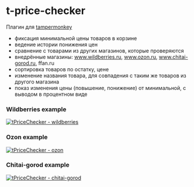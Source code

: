 # t-price-checker

Плагин для [tampermonkey](https://www.tampermonkey.net)

- фиксация минимальной цены товаров в корзине
- ведение истории понижения цен
- сравнение с товарами из других магазинов, которые проверяются
- внедрённые магазины: www.wildberries.ru, www.ozon.ru, www.chitai-gorod.ru, ffan.ru
- сортировка товаров по остатку, цене
- изменение названия товара, для совпадения с таким же товаров из другого магазина
- показ изменения цены (повышение, понижение) от минимальной, с выводом в процентном виде


### Wildberries example
[![tPriceChecker - wildberries](https://img.youtube.com/vi/qVBeH79EhiQ/maxresdefault.jpg)](https://www.youtube.com/watch?v=qVBeH79EhiQ)


### Ozon example
[![tPriceChecker - ozon](https://img.youtube.com/vi/wdzN5YciVZw/maxresdefault.jpg)](https://www.youtube.com/watch?v=wdzN5YciVZw)

### Chitai-gorod example
[![tPriceChecker - chitai-gorod](https://img.youtube.com/vi/idn_Li0Hwfw/maxresdefault.jpg)](https://www.youtube.com/watch?v=idn_Li0Hwfw)

